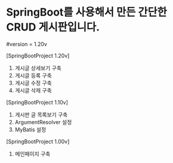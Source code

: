 SpringBoot를 사용해서 만든 간단한 CRUD 게시판입니다.
==============================

#version = 1.20v

[SpringBootProject 1.20v]
1. 게시글 상세보기 구축
2. 게시글 등록 구축
3. 게시글 수정 구축
4. 게시글 삭제 구축

[SpringBootProject 1.10v]
1. 게시판 글 목록보기 구축
2. ArgumentResolver 설정
3. MyBatis 설정

[SpringBootProject 1.00v]
1. 메인페이지 구축
